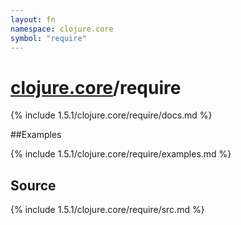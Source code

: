 ```yaml
---
layout: fn
namespace: clojure.core
symbol: "require"
---
```


# [clojure.core](../)/require

{% include 1.5.1/clojure.core/require/docs.md %}

##Examples

{% include 1.5.1/clojure.core/require/examples.md %}
## Source
{% include 1.5.1/clojure.core/require/src.md %}

